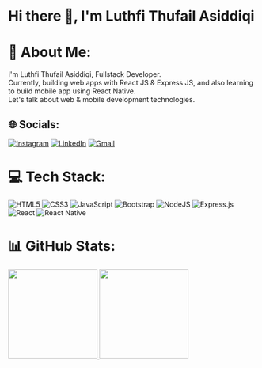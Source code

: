 
<h1 align="left">Hi there 👋, I'm Luthfi Thufail Asiddiqi</h1>

# 💫 About Me:
I'm Luthfi Thufail Asiddiqi, Fullstack Developer.<br> Currently, building web apps with React JS & Express JS, and also learning to build mobile app using React Native.<br>Let's talk about web & mobile development technologies.


## 🌐 Socials:
[![Instagram](https://img.shields.io/badge/Instagram-%23E4405F.svg?style=for-the-badge&logo=Instagram&logoColor=white)](https://www.instagram.com/luthfiqi) [![LinkedIn](https://img.shields.io/badge/linkedin-%230077B5.svg?style=for-the-badge&logo=linkedin&logoColor=white)](https://www.linkedin.com/in/luthfidiqi)
[![Gmail](https://img.shields.io/badge/Gmail-D14836?style=for-the-badge&logo=gmail&logoColor=white)](https://mailto:luthfidiqi@gmail.com)

# 💻 Tech Stack:
![HTML5](https://img.shields.io/badge/html5-%23E34F26.svg?style=for-the-badge&logo=html5&logoColor=white)
![CSS3](https://img.shields.io/badge/css3-%231572B6.svg?style=for-the-badge&logo=css3&logoColor=white)
![JavaScript](https://img.shields.io/badge/javascript-%23323330.svg?style=for-the-badge&logo=javascript&logoColor=%23F7DF1E)
![Bootstrap](https://img.shields.io/badge/bootstrap-%238511FA.svg?style=for-the-badge&logo=bootstrap&logoColor=white)
![NodeJS](https://img.shields.io/badge/node.js-6DA55F?style=for-the-badge&logo=node.js&logoColor=white)
![Express.js](https://img.shields.io/badge/express.js-%23404d59.svg?style=for-the-badge&logo=express&logoColor=%2361DAFB)
![React](https://img.shields.io/badge/react-%2320232a.svg?style=for-the-badge&logo=react&logoColor=%2361DAFB)
![React Native](https://img.shields.io/badge/react_native-%2320232a.svg?style=for-the-badge&logo=react&logoColor=%2361DAFB)

# 📊 GitHub Stats:
<p>
<a href="https://github.com/luthfidiqi">
  <img height="180em" src="https://github-readme-streak-stats.herokuapp.com/?user=luthfidiqi&theme=dark&hide_border=false" />
  <img height="180em" src="https://github-readme-stats.vercel.app/api/top-langs/?username=luthfidiqi&theme=dark&layout=compact&exclude_lang=java+r" />
</a>
</p>

<!--
**cdthomp1/cdthomp1** is a ✨ _special_ ✨ repository because its `README.md` (this file) appears on your GitHub profile.


